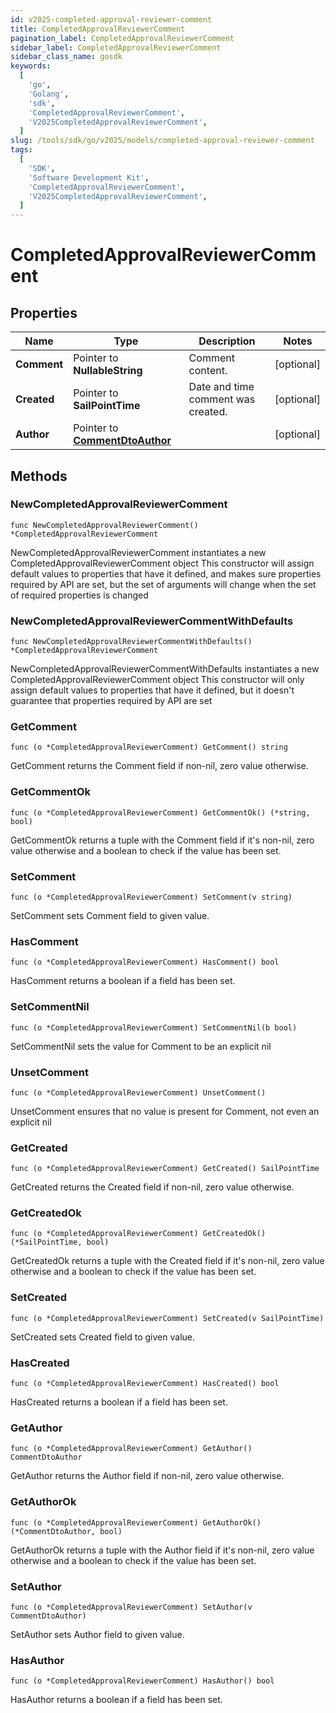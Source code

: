 ```yaml
---
id: v2025-completed-approval-reviewer-comment
title: CompletedApprovalReviewerComment
pagination_label: CompletedApprovalReviewerComment
sidebar_label: CompletedApprovalReviewerComment
sidebar_class_name: gosdk
keywords:
  [
    'go',
    'Golang',
    'sdk',
    'CompletedApprovalReviewerComment',
    'V2025CompletedApprovalReviewerComment',
  ]
slug: /tools/sdk/go/v2025/models/completed-approval-reviewer-comment
tags:
  [
    'SDK',
    'Software Development Kit',
    'CompletedApprovalReviewerComment',
    'V2025CompletedApprovalReviewerComment',
  ]
---
```


# CompletedApprovalReviewerComment

## Properties

| Name | Type | Description | Notes |
| --- | --- | --- | --- |
| **Comment** | Pointer to **NullableString** | Comment content. | [optional] |
| **Created** | Pointer to **SailPointTime** | Date and time comment was created. | [optional] |
| **Author** | Pointer to [**CommentDtoAuthor**](comment-dto-author) |  | [optional] |

## Methods

### NewCompletedApprovalReviewerComment

`func NewCompletedApprovalReviewerComment() *CompletedApprovalReviewerComment`

NewCompletedApprovalReviewerComment instantiates a new CompletedApprovalReviewerComment object This constructor will assign default values to properties that have it defined, and makes sure properties required by API are set, but the set of arguments will change when the set of required properties is changed

### NewCompletedApprovalReviewerCommentWithDefaults

`func NewCompletedApprovalReviewerCommentWithDefaults() *CompletedApprovalReviewerComment`

NewCompletedApprovalReviewerCommentWithDefaults instantiates a new CompletedApprovalReviewerComment object This constructor will only assign default values to properties that have it defined, but it doesn't guarantee that properties required by API are set

### GetComment

`func (o *CompletedApprovalReviewerComment) GetComment() string`

GetComment returns the Comment field if non-nil, zero value otherwise.

### GetCommentOk

`func (o *CompletedApprovalReviewerComment) GetCommentOk() (*string, bool)`

GetCommentOk returns a tuple with the Comment field if it's non-nil, zero value otherwise and a boolean to check if the value has been set.

### SetComment

`func (o *CompletedApprovalReviewerComment) SetComment(v string)`

SetComment sets Comment field to given value.

### HasComment

`func (o *CompletedApprovalReviewerComment) HasComment() bool`

HasComment returns a boolean if a field has been set.

### SetCommentNil

`func (o *CompletedApprovalReviewerComment) SetCommentNil(b bool)`

SetCommentNil sets the value for Comment to be an explicit nil

### UnsetComment

`func (o *CompletedApprovalReviewerComment) UnsetComment()`

UnsetComment ensures that no value is present for Comment, not even an explicit nil

### GetCreated

`func (o *CompletedApprovalReviewerComment) GetCreated() SailPointTime`

GetCreated returns the Created field if non-nil, zero value otherwise.

### GetCreatedOk

`func (o *CompletedApprovalReviewerComment) GetCreatedOk() (*SailPointTime, bool)`

GetCreatedOk returns a tuple with the Created field if it's non-nil, zero value otherwise and a boolean to check if the value has been set.

### SetCreated

`func (o *CompletedApprovalReviewerComment) SetCreated(v SailPointTime)`

SetCreated sets Created field to given value.

### HasCreated

`func (o *CompletedApprovalReviewerComment) HasCreated() bool`

HasCreated returns a boolean if a field has been set.

### GetAuthor

`func (o *CompletedApprovalReviewerComment) GetAuthor() CommentDtoAuthor`

GetAuthor returns the Author field if non-nil, zero value otherwise.

### GetAuthorOk

`func (o *CompletedApprovalReviewerComment) GetAuthorOk() (*CommentDtoAuthor, bool)`

GetAuthorOk returns a tuple with the Author field if it's non-nil, zero value otherwise and a boolean to check if the value has been set.

### SetAuthor

`func (o *CompletedApprovalReviewerComment) SetAuthor(v CommentDtoAuthor)`

SetAuthor sets Author field to given value.

### HasAuthor

`func (o *CompletedApprovalReviewerComment) HasAuthor() bool`

HasAuthor returns a boolean if a field has been set.
